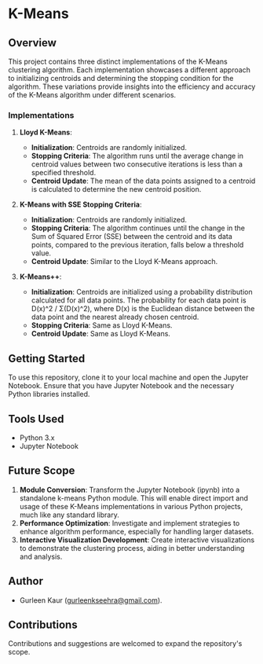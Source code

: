 # K-Means

## Overview
This project contains three distinct implementations of the K-Means clustering algorithm. Each implementation showcases a different approach to initializing centroids and determining the stopping condition for the algorithm. These variations provide insights into the efficiency and accuracy of the K-Means algorithm under different scenarios.

### Implementations

1. **Lloyd K-Means**: 
   - **Initialization**: Centroids are randomly initialized.
   - **Stopping Criteria**: The algorithm runs until the average change in centroid values between two consecutive iterations is less than a specified threshold.
   - **Centroid Update**: The mean of the data points assigned to a centroid is calculated to determine the new centroid position.

2. **K-Means with SSE Stopping Criteria**: 
   - **Initialization**: Centroids are randomly initialized.
   - **Stopping Criteria**: The algorithm continues until the change in the Sum of Squared Error (SSE) between the centroid and its data points, compared to the previous iteration, falls below a threshold value.
   - **Centroid Update**: Similar to the Lloyd K-Means approach.

3. **K-Means++**: 
   - **Initialization**: Centroids are initialized using a probability distribution calculated for all data points. The probability for each data point is D(x)^2 / Σ(D(x)^2), where D(x) is the Euclidean distance between the data point and the nearest already chosen centroid.
   - **Stopping Criteria**: Same as Lloyd K-Means.
   - **Centroid Update**: Same as Lloyd K-Means.

## Getting Started
To use this repository, clone it to your local machine and open the Jupyter Notebook. Ensure that you have Jupyter Notebook and the necessary Python libraries installed.

## Tools Used
- Python 3.x
- Jupyter Notebook

## Future Scope

1. **Module Conversion**: Transform the Jupyter Notebook (ipynb) into a standalone k-means Python module. This will enable direct import and usage of these K-Means implementations in various Python projects, much like any standard library.
2. **Performance Optimization**: Investigate and implement strategies to enhance algorithm performance, especially for handling larger datasets.
3. **Interactive Visualization Development**: Create interactive visualizations to demonstrate the clustering process, aiding in better understanding and analysis.

## Author
- Gurleen Kaur (gurleenkseehra@gmail.com).

## Contributions
Contributions and suggestions are welcomed to expand the repository's scope.

